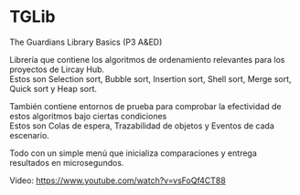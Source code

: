 # TGLib
The Guardians Library Basics (P3 A&amp;ED)

Librería que contiene los algoritmos de ordenamiento relevantes para los proyectos de Lircay Hub.\
Estos son Selection sort, Bubble sort, Insertion sort, Shell sort, Merge sort, Quick sort y Heap sort.

También contiene entornos de prueba para comprobar la efectividad de estos algoritmos bajo ciertas condiciones\
Estos son Colas de espera, Trazabilidad de objetos y Eventos de cada escenario.

Todo con un simple menú que inicializa comparaciones y entrega resultados en microsegundos.

Video: https://www.youtube.com/watch?v=vsFoQf4CT88